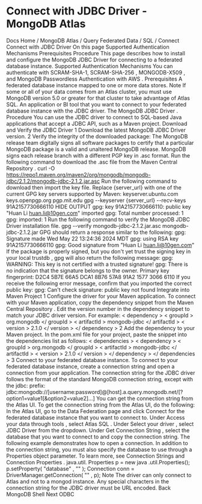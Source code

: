 # Connect with JDBC Driver - MongoDB Atlas


Docs Home / MongoDB Atlas / Query Federated Data / SQL / Connect Connect with JDBC Driver On this page Supported Authentication Mechanisms Prerequisites Procedure This page describes how to install and configure the
MongoDB JDBC Driver for connecting to a federated database instance. Supported Authentication Mechanisms You can authenticate with SCRAM-SHA-1, SCRAM-SHA-256 , MONGODB-X509 , and MongoDB Passwordless Authentication with AWS . Prerequisites A federated database instance mapped to one or more data stores. Note If some or all of your data comes from an Atlas cluster, you must
use MongoDB version 5.0 or greater for that cluster to
take advantage of Atlas SQL. An application or BI tool that you want to connect to your
federated database instance with the JDBC driver. The MongoDB JDBC Driver . Procedure You can use the JDBC driver to connect to SQL-based Java applications that accept
a JDBC API, such as a Maven project. Download and Verify the JDBC Driver 1 Download the latest MongoDB JDBC Driver version. 2 Verify the integrity of the downloaded package: The MongoDB release team digitally signs all software packages to
certify that a particular MongoDB package is a valid and unaltered
MongoDB release. MongoDB signs each release branch with a different
PGP key in .asc format. Run the following command to download the .asc file from the Maven Central Repository . curl -O https://repo1.maven.org/maven2/org/mongodb/mongodb-jdbc/2.1.2/mongodb-jdbc-2.1.2.jar.asc Run the following command to download then import the key file. Replace {server_url} with one of the current GPG key servers supported by Maven: keyserver.ubuntu.com keys.openpgp.org pgp.mit.edu gpg --keyserver {server_url} --recv-keys 91A2157730666110 HIDE OUTPUT gpg: key 91A2157730666110: public key "Huan Li <huan.li@10gen.com>" imported gpg: Total number processed: 1 gpg:               imported: 1 Run the following command to verify the MongoDB JDBC Driver installation file. gpg --verify mongodb-jdbc-2.1.2.jar.asc mongodb-jdbc-2.1.2.jar GPG should return a response similar to the following: gpg: Signature made Wed May 22 13:24:36 2024 MDT gpg:                using RSA key 91A2157730666110 gpg: Good signature from "Huan Li <huan.li@10gen.com>" If the package is properly signed, but you don't yet trust
the signing key in your local trustdb , gpg will also return
the following message: gpg: WARNING: This key is not certified with a trusted signature! gpg:          There is no indication that the signature belongs to the owner. Primary key fingerprint: D2C4 5B7E 66A5 DCA1 8B76  57A8 91A2 1577 3066 6110 If you receive the following error message, confirm that you
imported the correct public key: gpg: Can't check signature: public key not found Integrate into Maven Project 1 Configure the driver for your Maven application. To connect with your Maven application, copy the dependency snippet from the Maven Central Repository .
Edit the version number in the dependency snippet to match your JDBC driver version.
For example: < dependency > < groupId > org.mongodb </ groupId > < artifactId > mongodb-jdbc </ artifactId > < version > 2.1.0 </ version > </ dependency > 2 Add the dependency to your Maven project. In the pom.xml file for your project, paste the snippet into
the dependencies list as follows: < dependencies > < dependency > < groupId > org.mongodb </ groupId > < artifactId > mongodb-jdbc </ artifactId > < version > 2.1.0 </ version > </ dependency > </ dependencies > 3 Connect to your federated database instance. To connect to your federated database instance, create a connection string and
open a connection from your application. The connection string
for the JDBC driver follows the format of the standard MongoDB
connection string, except with the jdbc: prefix: jdbc:mongodb://[username:password]@[host].a.query.mongodb.net/<databaseName>[?option1=value1[&option2=value2]...] You can get the connection string from the Atlas UI. To get the
connection string from the Atlas UI, do the following: In the Atlas UI, go to the Data Federation page
and click Connect for the federated database instance that you want to
connect to. Under Access your data through tools , select Atlas SQL . Under Select your driver , select JDBC
Driver from the dropdown. Under Get Connection String , select the database that
you want to connect to and copy the connection string. The following example demonstrates how to open a connection.
In addition to the connection string, you must also specify
the database to use through a Properties object parameter.
To learn more, see Connection Strings and Connection Properties . java.util. Properties p = new java .util.Properties(); p.setProperty( "database" , "<databaseName>" ); Connection conn = DriverManager.getConnection( "<connectionString>" , p); Note The driver can only connect to Atlas and not to a mongod instance. Any special characters in the connection string
for the JDBC driver must be URL encoded. Back MongoDB Shell Next ODBC
